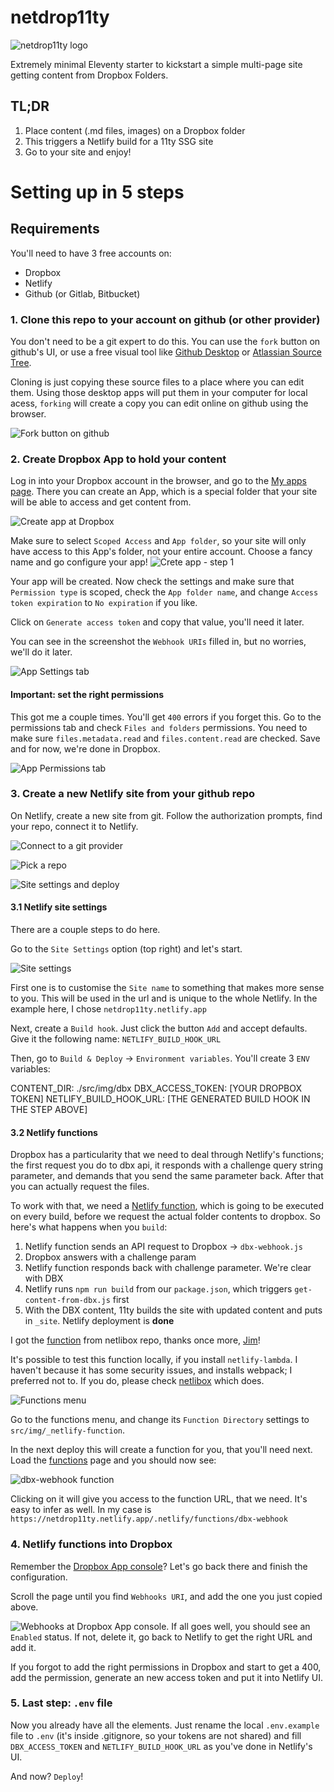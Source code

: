 # netdrop11ty

![netdrop11ty logo](src/img/logos.svg)

Extremely minimal Eleventy starter to kickstart a simple multi-page site getting content from Dropbox Folders.

## TL;DR

1. Place content (.md files, images) on a Dropbox folder
2. This triggers a Netlify build for a 11ty SSG site
3. Go to your site and enjoy!

# Setting up in 5 steps

## Requirements

You'll need to have 3 free accounts on:

- Dropbox
- Netlify
- Github (or Gitlab, Bitbucket)

### 1. Clone this repo to your account on github (or other provider)

You don't need to be a git expert to do this. You can use the `fork` button on github's UI, or use a free visual tool like [Github Desktop](https://desktop.github.com/) or [Atlassian Source Tree](https://www.sourcetreeapp.com/).

Cloning is just copying these source files to a place where you can edit them. Using those desktop apps will put them in your computer for local acess, `forking` will create a copy you can edit online on github using the browser.

![Fork button on github](src/img/fork.png)

### 2. Create Dropbox App to hold your content

Log in into your Dropbox account in the browser, and go to the [My apps page](https://www.dropbox.com/developers/apps). There you can create an App, which is a special folder that your site will be able to access and get content from.

![Create app at Dropbox](src/img/create-app.png)

Make sure to select `Scoped Access` and `App folder`, so your site will only have access to this App's folder, not your entire account. Choose a fancy name and go configure your app!
![Crete app - step 1](src/img/create1.png)

Your app will be created. Now check the settings and make sure that `Permission type` is scoped, check the `App folder name`, and change `Access token expiration` to `No expiration` if you like.

Click on `Generate access token` and copy that value, you'll need it later.

You can see in the screenshot the `Webhook URIs` filled in, but no worries, we'll do it later.

![App Settings tab](src/img/settings.png)

#### Important: set the right permissions

This got me a couple times. You'll get `400` errors if you forget this. Go to the permissions tab and check `Files and folders` permissions. You need to make sure `files.metadata.read` and `files.content.read` are checked. Save and for now, we're done in Dropbox.

![App Permissions tab](src/img/permissions.png)

### 3. Create a new Netlify site from your github repo

On Netlify, create a new site from git. Follow the authorization prompts, find your repo, connect it to Netlify.

![Connect to a git provider](src/img/netlify1.png)

![Pick a repo](src/img/netlify2.png)

![Site settings and deploy](src/img/netlify3.png)

#### 3.1 Netlify site settings

There are a couple steps to do here.

Go to the `Site Settings` option (top right) and let's start.

![Site settings](src/img/netlify4.png)

First one is to customise the `Site name` to something that makes more sense to you. This will be used in the url and is unique to the whole Netlify. In the example here, I chose `netdrop11ty.netlify.app`

Next, create a `Build hook`. Just click the button `Add` and accept defaults. Give it the following name: `NETLIFY_BUILD_HOOK_URL`

Then, go to `Build & Deploy` → `Environment variables`. You'll create 3 `ENV` variables:

<div class="dbx-contents pre">CONTENT_DIR: ./src/img/dbx
DBX_ACCESS_TOKEN: [YOUR DROPBOX TOKEN]
NETLIFY_BUILD_HOOK_URL: [THE GENERATED BUILD HOOK IN THE STEP ABOVE]
</div>

#### 3.2 Netlify functions

Dropbox has a particularity that we need to deal through Netlify's functions; the first request you do to dbx api, it responds with a challenge query string parameter, and demands that you send the same parameter back. After that you can actually request the files.

To work with that, we need a [Netlify function](https://docs.netlify.com/functions/overview/?_ga=2.144098101.108854660.1628386823-1325281063.1626650890), which is going to be executed on every build, before we request the actual folder contents to dropbox. So here's what happens when you `build`:

1. Netlify function sends an API request to Dropbox → `dbx-webhook.js`
2. Dropbox answers with a challenge param
3. Netlify function responds back with challenge parameter. We're clear with DBX
4. Netlify runs `npm run build` from our `package.json`, which triggers `get-content-from-dbx.js` first
5. With the DBX content, 11ty builds the site with updated content and puts in `_site`. Netlify deployment is **done**

I got the [function](https://github.com/jimniels/netlibox/blob/master/src/img/_netlify-functions/dropbox-webhook.js) from netlibox repo, thanks once more, [Jim](https://github.com/jimniels)!

It's possible to test this function locally, if you install `netlify-lambda`. I haven't because it has some security issues, and installs webpack; I preferred not to. If you do, please check [netlibox](https://github.com/jimniels/netlibox/) which does.

![Functions menu](src/img/netlify5.png)

Go to the functions menu, and change its `Function Directory` settings to `src/img/_netlify-function`.

In the next deploy this will create a function for you, that you'll need next. Load the [functions](https://app.netlify.com/sites/netdrop11ty/functions) page and you should now see:

![dbx-webhook function](src/img/netlify7.png)

Clicking on it will give you access to the function URL, that we need. It's easy to infer as well. In my case is `https://netdrop11ty.netlify.app/.netlify/functions/dbx-webhook`

### 4. Netlify functions into Dropbox

Remember the [Dropbox App console](https://www.dropbox.com/developers/apps)? Let's go back there and finish the configuration.

Scroll the page until you find `Webhooks URI`, and add the one you just copied above.

![Webhooks at Dropbox App console](src/img/webhooks-dbx.png). If all goes well, you should see an `Enabled` status. If not, delete it, go back to Netlify to get the right URL and add it.

If you forgot to add the right permissions in Dropbox and start to get a 400, add the permission, generate an new access token and put it into Netlify UI.

### 5. Last step: `.env` file

Now you already have all the elements. Just rename the local `.env.example` file to `.env` (it's inside .gitignore, so your tokens are not shared) and fill `DBX_ACCESS_TOKEN` and `NETLIFY_BUILD_HOOK_URL` as you've done in Netlify's UI.

And now? `Deploy`!
